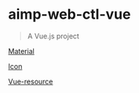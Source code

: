 # aimp-web-ctl-vue

> A Vue.js project


[Material](https://getmdl.io/components/index.html#layout-section)

[Icon](https://material.io/icons)

[Vue-resource](https://github.com/pagekit/vue-resource)
